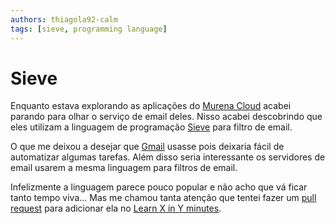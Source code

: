 ```yaml
---
authors: thiagola92-calm
tags: [sieve, programming language]
---
```


# Sieve

Enquanto estava explorando as aplicações do [Murena Cloud](https://murena.com/) acabei parando para olhar o serviço de email deles. Nisso acabei descobrindo que eles utilizam a linguagem de programação [Sieve](http://sieve.info/) para filtro de email.  

O que me deixou a desejar que [Gmail](https://en.wikipedia.org/wiki/Gmail) usasse pois deixaria fácil de automatizar algumas tarefas. Além disso seria interessante os servidores de email usarem a mesma linguagem para filtros de email.  

Infelizmente a linguagem parece pouco popular e não acho que vá ficar tanto tempo viva... Mas me chamou tanta atenção que tentei fazer um [pull request](https://github.com/adambard/learnxinyminutes-docs/pull/4661) para adicionar ela no [Learn X in Y minutes](https://learnxinyminutes.com/).  